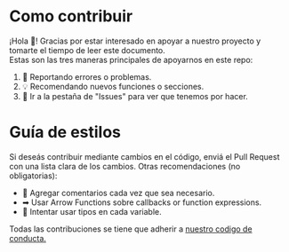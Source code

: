 # Como contribuir
¡Hola 🙌! Gracias por estar interesado en apoyar a nuestro proyecto y tomarte el tiempo de leer este documento.  
Estas son las tres maneras principales de apoyarnos en este repo:
1. 🐜 Reportando errores o problemas.
2. 💡 Recomendando nuevos funciones o secciones.
3. 🧠 Ir a la pestaña de "Issues" para ver que tenemos por hacer.

# Guía de estilos
Si deseás contribuir mediante cambios en el código, enviá el Pull Request con una lista clara de los cambios.
Otras recomendaciones (no obligatorias):
* 💬 Agregar comentarios cada vez que sea necesario.
* ➡ Usar Arrow Functions sobre callbacks or function expressions.
* 🔡 Intentar usar tipos en cada variable.

Todas las contribuciones se tiene que adherir a [nuestro codigo de conducta.](https://github.com/nevicad/sindicato-ufm/blob/master/CODE_OF_CONDUCT.md)